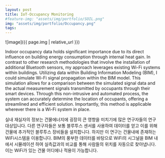 ```yaml
---
layout: post
title: IoT-Occupancy Monitoring
#feature-img: "assets/img/portfolio/SOIL.png"
img: "assets/img/portfolio/Occupancy.png"
tags:
---
```


![image]({{ page.img | relative_url }})

Indoor occupancy data holds significant importance due to its direct influence on building energy consumption through internal heat gain. In contrast to other research methodologies that involve the installation of additional Bluetooth sensors, my approach leverages existing Wi-Fi systems within buildings. Utilizing data within Building Information Modeling (BIM), I could simulate Wi-Fi signal propagation within the BIM model. This simulation allows for a comparison between the simulated signal data and the actual measurement signals transmitted by occupants through their smart devices. Through this non-intrusive and automated process, the system can accurately determine the location of occupants, offering a streamlined and efficient solution. Importantly, this method is applicable wherever there is a Wi-Fi system in place.

실내 재실자의 정보는 건물에너지에 굉장히 큰 영향을 미치기에 많은 연구자들의 연구 대상입니다.
다른 연구자들은 보통 블루투스 센서를 사용하여 데이터를 얻고 이를 위해 건물에 추가적인 블루투스 장비들을 설치합니다. 하지만 이 연구는 건물내에 존재하는 WiFi시스템을 이용합니다.
BIM의 풍부한 데이터를 바탕으로 WiFi의 시그널을 BIM 내에서 시뮬레이션 하여 실측값과의 비교를 통해 사람들의 위치를 자동으로 찾아냅니다. 이는 WiFi가 있는 건물 어디에나 적용이 가능합니다.
